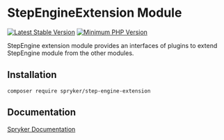 # StepEngineExtension Module
[![Latest Stable Version](https://poser.pugx.org/spryker/step-engine-extension/v/stable.svg)](https://packagist.org/packages/spryker/step-engine-extension)
[![Minimum PHP Version](https://img.shields.io/badge/php-%3E%3D%208.2-8892BF.svg)](https://php.net/)

StepEngine extension module provides an interfaces of plugins to extend StepEngine module from the other modules.

## Installation

```
composer require spryker/step-engine-extension
```

## Documentation

[Spryker Documentation](https://docs.spryker.com)
